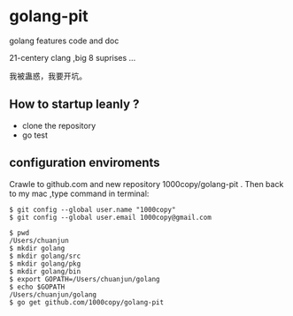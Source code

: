 golang-pit
==========

golang features code and doc

21-centery clang ,big 8 suprises ... 

我被蛊惑，我要开坑。 

How to startup leanly ?
-------------
- clone the repository
- go test 

configuration enviroments
-------------

Crawle to github.com and new repository 1000copy/golang-pit . Then back to my mac ,type command in terminal:

	$ git config --global user.name "1000copy"
	$ git config --global user.email 1000copy@gmail.com

	$ pwd
	/Users/chuanjun
	$ mkdir golang
	$ mkdir golang/src
	$ mkdir golang/pkg
	$ mkdir golang/bin
	$ export GOPATH=/Users/chuanjun/golang
	$ echo $GOPATH
	/Users/chuanjun/golang
	$ go get github.com/1000copy/golang-pit


